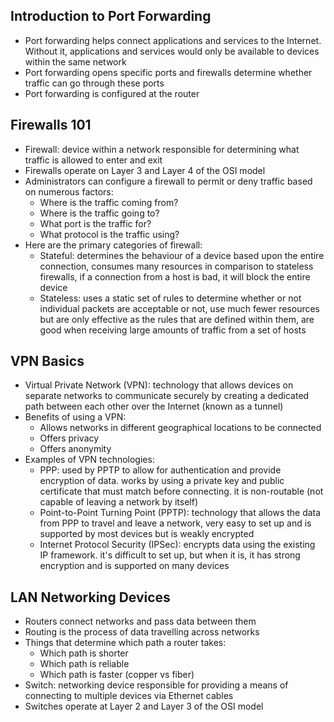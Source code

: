 ## Introduction to Port Forwarding
* Port forwarding helps connect applications and services to the Internet. Without it, applications and services would only be available to
devices within the same network
* Port forwarding opens specific ports and firewalls determine whether traffic can go through these ports
* Port forwarding is configured at the router

## Firewalls 101
* Firewall: device within a network responsible for determining what traffic is allowed to enter and exit
* Firewalls operate on Layer 3 and Layer 4 of the OSI model
* Administrators can configure a firewall to permit or deny traffic based on numerous factors:
  * Where is the traffic coming from?
  * Where is the traffic going to?
  * What port is the traffic for?
  * What protocol is the traffic using?
* Here are the primary categories of firewall:
  * Stateful: determines the behaviour of a device based upon the entire connection, consumes many resources in comparison to stateless firewalls,
if a connection from a host is bad, it will block the entire device
  * Stateless: uses a static set of rules to determine whether or not individual packets are acceptable or not, use much fewer resources but are only
effective as the rules that are defined within them, are good when receiving large amounts of traffic from a set of hosts

## VPN Basics
* Virtual Private Network (VPN): technology that allows devices on separate networks to communicate securely by creating a dedicated path between
each other over the Internet (known as a tunnel)
* Benefits of using a VPN:
  * Allows networks in different geographical locations to be connected
  * Offers privacy
  * Offers anonymity
* Examples of VPN technologies:
  * PPP: used by PPTP to allow for authentication and provide encryption of data. works by using a private key and public certificate that must match
before connecting. it is non-routable (not capable of leaving a network by itself)
  * Point-to-Point Turning Point (PPTP): technology that allows the data from PPP to travel and leave a network, very easy to set up and is supported by most devices
but is weakly encrypted 
  * Internet Protocol Security (IPSec): encrypts data using the existing IP framework. it's difficult to set up, but when it is, it has strong encryption and is
supported on many devices

## LAN Networking Devices
* Routers connect networks and pass data between them
* Routing is the process of data travelling across networks
* Things that determine which path a router takes:
  * Which path is shorter
  * Which path is reliable
  * Which path is faster (copper vs fiber)
* Switch: networking device responsible for providing a means of connecting to multiple devices via Ethernet cables
* Switches operate at Layer 2 and Layer 3 of the OSI model
